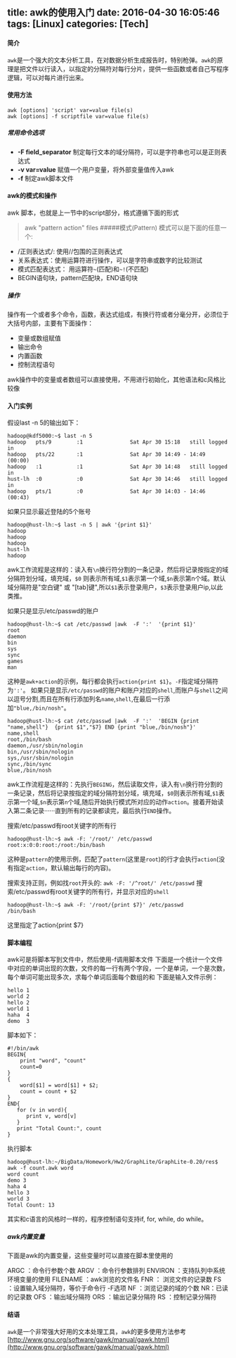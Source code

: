 title: awk的使用入门
date: 2016-04-30 16:05:46
tags: [Linux]
categories: [Tech]
---
#### 简介
`awk`是一个强大的文本分析工具，在对数据分析生成报告时，特别枪弹。`awk`的原理是把文件以行读入，以指定的分隔符对每行分片，提供一些函数或者自己写程序逻辑，可以对每片进行出来。

#### 使用方法
```
awk [options] 'script' var=value file(s) 
awk [options] -f scriptfile var=value file(s)
```
##### 常用命令选项
* **-F field_separator** 制定每行文本的域分隔符，可以是字符串也可以是正则表达式
* **-v var=value** 赋值一个用户变量，将外部变量值传入awk
* **-f** 制定awk脚本文件

#### awk的模式和操作
awk 脚本，也就是上一节中的script部分，格式遵循下面的形式
> awk "pattern action"  files
#####模式(Pattern)
模式可以是下面的任意一个:
* /正则表达式/: 使用//包围的正则表达式
* 关系表达式：使用运算符进行操作，可以是字符串或数字的比较测试
* 模式匹配表达式： 用运算符`~`(匹配)和`~!`(不匹配)
*  BEGIN语句块，pattern匹配块，END语句块

<!-- more -->

##### 操作
操作有一个或者多个命令，函数，表达式组成，有换行符或者分毫分开，必须位于大括号内部，主要有下面操作：
* 变量或数组赋值
* 输出命令
* 内置函数
* 控制流程语句

awk操作中的变量或者数组可以直接使用，不用进行初始化，其他语法和c风格比较像

#### 入门实例
假设last -n 5的输出如下：
```
hadoop@kdf5000:~$ last -n 5
hadoop   pts/9        :1               Sat Apr 30 15:18   still logged in   
hadoop   pts/22       :1               Sat Apr 30 14:49 - 14:49  (00:00)    
hadoop   :1           :1               Sat Apr 30 14:48   still logged in   
hust-lh  :0           :0               Sat Apr 30 14:46   still logged in   
hadoop   pts/1        :0               Sat Apr 30 14:03 - 14:46  (00:43)    
```
如果只显示最近登陆的5个账号
```
hadoop@hust-lh:~$ last -n 5 | awk '{print $1}'
hadoop
hadoop
hadoop
hust-lh
hadoop
```
awk工作流程是这样的：读入有`\n`换行符分割的一条记录，然后将记录按指定的域分隔符划分域，填充域，`$0` 则表示所有域,`$1`表示第一个域,`$n`表示第n个域。默认域分隔符是"空白键" 或 "[tab]键",所以`$1`表示登录用户，`$3`表示登录用户ip,以此类推。

如果只是显示/etc/passwd的账户
```
hadoop@hust-lh:~$ cat /etc/passwd |awk  -F ':'  '{print $1}'  
root
daemon
bin
sys
sync
games
man
```
这种是`awk+action`的示例，每行都会执行`action{print $1}`。`-F`指定域分隔符为`':'`。
如果只是显示`/etc/passwd`的账户和账户对应的`shell`,而账户与`shell`之间以逗号分割,而且在所有行添加列名`name`,`shell`,在最后一行添加`"blue,/bin/nosh"`。
```
hadoop@hust-lh:~$ cat /etc/passwd |awk  -F ':'  'BEGIN {print "name,shell"}  {print $1","$7} END {print "blue,/bin/nosh"}'
name,shell
root,/bin/bash
daemon,/usr/sbin/nologin
bin,/usr/sbin/nologin
sys,/usr/sbin/nologin
sync,/bin/sync
blue,/bin/nosh
```
awk工作流程是这样的：先执行`BEGING`，然后读取文件，读入有`\n`换行符分割的一条记录，然后将记录按指定的域分隔符划分域，填充域，`$0`则表示所有域,`$1`表示第一个域,`$n`表示第`n`个域,随后开始执行模式所对应的动作`action`。接着开始读入第二条记录······直到所有的记录都读完，最后执行`END`操作。

搜索/etc/passwd有root关键字的所有行
```
hadoop@hust-lh:~$ awk -F: '/root/' /etc/passwd
root:x:0:0:root:/root:/bin/bash
```
这种是`pattern`的使用示例，匹配了`pattern`(这里是`root`)的行才会执行`action`(没有指定`action`，默认输出每行的内容)。

搜索支持正则，例如找`root`开头的: `awk -F: '/^root/' /etc/passwd`
搜索/etc/passwd有root关键字的所有行，并显示对应的`shell`
```
hadoop@hust-lh:~$ awk -F: '/root/{print $7}' /etc/passwd          
/bin/bash
```
这里指定了action{print $7}

#### 脚本编程
awk可是将脚本写到文件中，然后使用-f调用脚本文件
下面是一个统计一个文件中对应的单词出现的次数，文件的每一行有两个字段，一个是单词，一个是次数，每个单词可能出现多次，求每个单词后面每个数组的和
下面是输入文件示例：
```
hello 1
world 2
hello 2
world 1
haha  4
demo  3
```
脚本如下：
```
#!/bin/awk
BEGIN{
    print "word", "count"
    count=0
}
{
    word[$1] = word[$1] + $2;
    count = count + $2
}
END{
   for (v in word){
      print v, word[v]
   }
   print "Total Count:", count
}
```
执行脚本
```
hadoop@hust-lh:~/BigData/Homework/Hw2/GraphLite/GraphLite-0.20/res$ awk -f count.awk word
word count
demo 3
haha 4
hello 3
world 3
Total Count: 13
```
其实和c语言的风格时一样的，程序控制语句支持if, for, while, do while。

##### awk内置变量
下面是awk的内置变量，这些变量时可以直接在脚本里使用的
> 
ARGC ：命令行参数个数
ARGV  ：命令行参数排列
ENVIRON   ：支持队列中系统环境变量的使用
FILENAME   ：awk浏览的文件名
FNR     ： 浏览文件的记录数
FS    ：设置输入域分隔符，等价于命令行 -F选项
NF  ：浏览记录的域的个数
NR：已读的记录数
OFS ：输出域分隔符
ORS ：输出记录分隔符
RS ：控制记录分隔符


#### 结语
`awk`是一个非常强大好用的文本处理工具，`awk`的更多使用方法参考[http://www.gnu.org/software/gawk/manual/gawk.html](http://www.gnu.org/software/gawk/manual/gawk.html)

